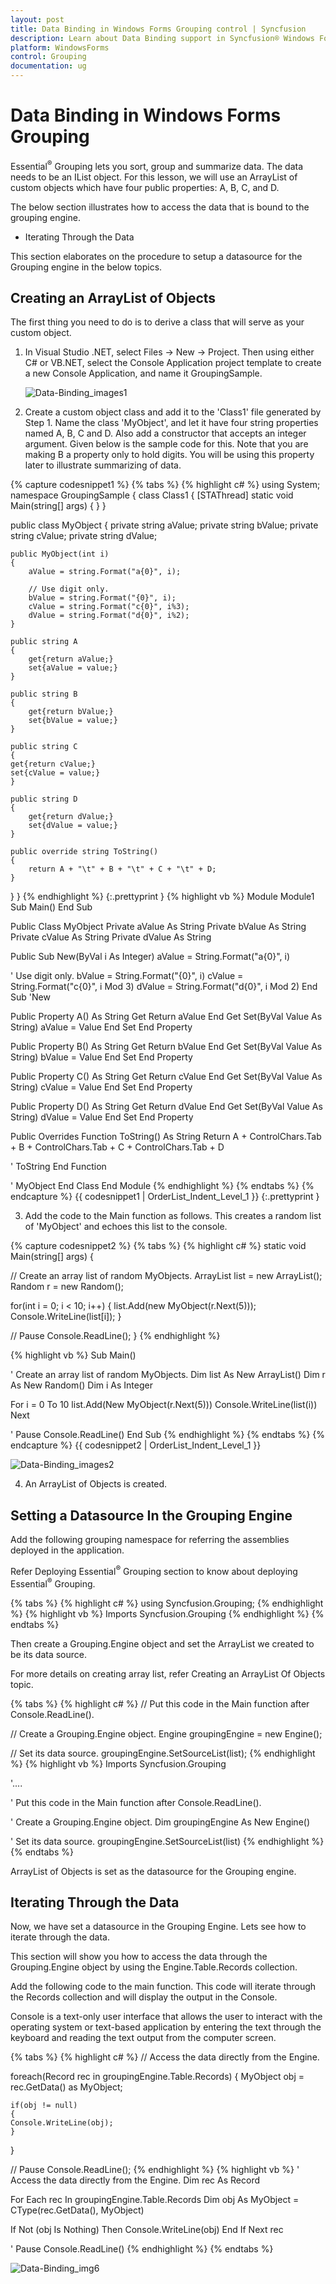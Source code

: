 ```yaml
---
layout: post
title: Data Binding in Windows Forms Grouping control | Syncfusion
description: Learn about Data Binding support in Syncfusion® Windows Forms Grouping control, its elements and more details.
platform: WindowsForms
control: Grouping
documentation: ug
---
```


# Data Binding in Windows Forms Grouping

Essential<sup>®</sup> Grouping lets you sort, group and summarize data. The data needs to be an IList object. For this lesson, we will use an ArrayList of custom objects which have four public properties: A, B, C, and D.

The below section illustrates how to access the data that is bound to the grouping engine.

* Iterating Through the Data

This section elaborates on the procedure to setup a datasource for the Grouping engine in the below topics. 

## Creating an ArrayList of Objects

The first thing you need to do is to derive a class that will serve as your custom object. 

1. In Visual Studio .NET, select Files -> New -> Project. Then using either C# or VB.NET, select the Console Application project template to create a new Console Application, and name it GroupingSample.



   ![Data-Binding_images1](Data-Binding_images/Data-Binding_img1.png)



2. Create a custom object class and add it to the 'Class1' file generated by Step 1. Name the class 'MyObject', and let it have four string properties named A, B, C and D. Also add a constructor that accepts an integer argument. Given below is the sample code for this. Note that you are making B a property only to hold digits. You will be using this property later to illustrate summarizing of data.

{% capture codesnippet1 %}
{% tabs %}
{% highlight c# %}
using System;
namespace GroupingSample
{
class Class1
{
   [STAThread]
	static void Main(string[] args)
	{
	}
}

public class MyObject
{
    private string aValue;
	private string bValue;
	private string cValue;
	private string dValue;

	public MyObject(int i)
    {
        aValue = string.Format("a{0}", i);

		// Use digit only.
		bValue = string.Format("{0}", i); 
		cValue = string.Format("c{0}", i%3);
		dValue = string.Format("d{0}", i%2);
	}

	public string A
	{
		get{return aValue;}
		set{aValue = value;}
	}

	public string B
	{
		get{return bValue;}
		set{bValue = value;}
	}

	public string C
	{
	get{return cValue;}
    set{cValue = value;}
	}

	public string D
	{
		get{return dValue;}
		set{dValue = value;}
	}

	public override string ToString()
	{
		return A + "\t" + B + "\t" + C + "\t" + D;
	}
}
}
{% endhighlight %}
   {:.prettyprint }
{% highlight vb %}
Module Module1
Sub Main()
End Sub

Public Class MyObject
Private aValue As String
Private bValue As String
Private cValue As String
Private dValue As String

Public Sub New(ByVal i As Integer)
aValue = String.Format("a{0}", i)

' Use digit only.
bValue = String.Format("{0}", i) 
cValue = String.Format("c{0}", i Mod 3)
dValue = String.Format("d{0}", i Mod 2)
End Sub 'New

Public Property A() As String
Get
Return aValue
End Get
Set(ByVal Value As String)
aValue = Value
End Set
End Property

Public Property B() As String
Get
Return bValue
End Get
Set(ByVal Value As String)
bValue = Value
End Set
End Property

Public Property C() As String
Get
Return cValue
End Get
Set(ByVal Value As String)
cValue = Value
End Set
End Property

Public Property D() As String
Get
Return dValue
End Get
Set(ByVal Value As String)
dValue = Value
End Set
End Property

Public Overrides Function ToString() As String
Return A + ControlChars.Tab + B + ControlChars.Tab + C + ControlChars.Tab + D

' ToString
End Function 

' MyObject
End Class 
End Module
{% endhighlight %}
{% endtabs %}
{% endcapture %}
{{ codesnippet1 | OrderList_Indent_Level_1 }}
   {:.prettyprint }

3. Add the code to the Main function as follows. This creates a random list of 'MyObject' and echoes this list to the console.

{% capture codesnippet2 %}
{% tabs %}
{% highlight c# %}
static void Main(string[] args)
{

   // Create an array list of random MyObjects.
   ArrayList list = new ArrayList();
   Random r = new Random();

   for(int i = 0; i < 10; i++)
   {
		list.Add(new MyObject(r.Next(5)));
		Console.WriteLine(list[i]);
   }

   // Pause
	   Console.ReadLine(); 
	}
{% endhighlight %}
 
{% highlight vb %}
Sub Main()

' Create an array list of random MyObjects.
Dim list As New ArrayList()
Dim r As New Random()
Dim i As Integer

For i = 0 To 10
list.Add(New MyObject(r.Next(5)))
Console.WriteLine(list(i))
Next

' Pause
Console.ReadLine() 
End Sub
{% endhighlight %} 
{% endtabs %}
{% endcapture %}
{{ codesnippet2 | OrderList_Indent_Level_1 }} 

   ![Data-Binding_images2](Data-Binding_images/Data-Binding_img2.png)


4. An ArrayList of Objects is created.

## Setting a Datasource In the Grouping Engine

Add the following grouping namespace for referring the assemblies deployed in the application.


 Refer Deploying Essential<sup>®</sup> Grouping section to know about deploying Essential<sup>®</sup> Grouping.

{% tabs %}
{% highlight c# %}
using Syncfusion.Grouping;
{% endhighlight %}
{% highlight vb %}
Imports Syncfusion.Grouping
{% endhighlight %}
{% endtabs %}

Then create a Grouping.Engine object and set the ArrayList we created to be its data source. 



 For more details on creating array list, refer Creating an ArrayList Of Objects topic.

{% tabs %}
{% highlight c# %}
// Put this code in the Main function after Console.ReadLine().

// Create a Grouping.Engine object.
Engine groupingEngine = new Engine();

// Set its data source.
groupingEngine.SetSourceList(list);
{% endhighlight %}
{% highlight vb %}
Imports Syncfusion.Grouping

'....

' Put this code in the Main function after Console.ReadLine().

' Create a Grouping.Engine object.
Dim groupingEngine As New Engine()

' Set its data source.
groupingEngine.SetSourceList(list)
{% endhighlight %}
{% endtabs %}

ArrayList of Objects is set as the datasource for the Grouping engine.

## Iterating Through the Data

Now, we have set a datasource in the Grouping Engine. Lets see how to iterate through the data.

This section will show you how to access the data through the Grouping.Engine object by using the Engine.Table.Records collection. 

Add the following code to the main function. This code will iterate through the Records collection and will display the output in the Console.


 Console is a text-only user interface that allows the user to interact with the operating system or text-based application by entering the text through the keyboard and reading the text output from the computer screen.

{% tabs %}
{% highlight c# %}
// Access the data directly from the Engine.

foreach(Record rec in groupingEngine.Table.Records)
{
    MyObject obj = rec.GetData() as MyObject;
    
    if(obj != null)
    {
    Console.WriteLine(obj);
    }
}

// Pause
Console.ReadLine(); 
{% endhighlight %}
{% highlight vb %}
' Access the data directly from the Engine.
Dim rec As Record

For Each rec In groupingEngine.Table.Records
Dim obj As MyObject = CType(rec.GetData(), MyObject)

If Not (obj Is Nothing) Then
Console.WriteLine(obj)
End If
Next rec

' Pause
Console.ReadLine() 
{% endhighlight %}
{% endtabs %}

![Data-Binding_img6](Data-Binding_images/Data-Binding_img6.png)
